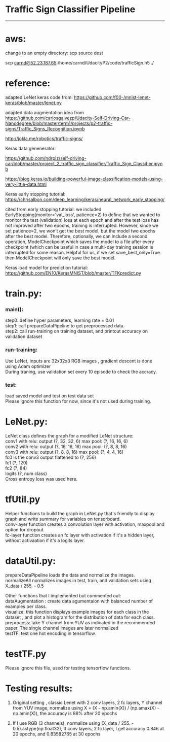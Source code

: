 # **Traffic Sign Classifier Pipeline** 
-----
# aws:
change to an empty directory:
scp source dest

scp carnd@52.23.187.65:/home/carnd/UdacityP2/code/trafficSign.h5 ./

# reference:
adapted LeNet keras code from: https://github.com/f00-/mnist-lenet-keras/blob/master/lenet.py

adapted data augmentation idea from https://github.com/carlosgalvezp/Udacity-Self-Driving-Car-Nanodegree/blob/master/term1/projects/p2-traffic-signs/Traffic_Signs_Recognition.ipynb

http://jokla.me/robotics/traffic-signs/

Keras data genenerator: 

https://github.com/ndrplz/self-driving-car/blob/master/project_2_traffic_sign_classifier/Traffic_Sign_Classifier.ipynb

https://blog.keras.io/building-powerful-image-classification-models-using-very-little-data.html

Keras early stopping tutorial:
https://chrisalbon.com/deep_learning/keras/neural_network_early_stopping/

cited from early stopping tutorial:
we included EarlyStopping(monitor='val_loss', patience=2) to define that we wanted to monitor 
the test (validation) loss at each epoch and after the test loss has not improved after two epochs, 
training is interrupted. However, since we set patience=2, we won’t get the best model, 
but the model two epochs after the best model. 
Therefore, optionally, we can include a second operation, 
ModelCheckpoint which saves the model to a file after every checkpoint 
(which can be useful in case a multi-day training session is interrupted for some reason. Helpful for us, 
if we set save_best_only=True then ModelCheckpoint will only save the best model.

Keras load model for prediction tutorial:
https://github.com/EN10/KerasMNIST/blob/master/TFKpredict.py



# train.py:
### main():
step0: define hyper parameters, learning rate = 0.01  <br/>
step1: call prepareDataPipeline to get preprocessed data.  <br/>
step2: call run-training on training dataset, and printout accuracy on validation dataset  <br/>


### run-training: 
Use LeNet, inputs are 32x32x3 RGB images , gradient descent is done using Adam optimizer <br/>
During traning, use validation set every 10 episode to check the accracy.<br/>

### test: 
load saved model and test on test data set  <br/>
Please ignore this function for now, since it's not used during training. <br/>


# LeNet.py:

LeNet class defines the graph for a modified LeNet structure: <br/>
conv1 with relu: output (?, 32, 32, 6)    max pool:  (?, 16, 16, 6) <br/>
conv2 with relu: output (?, 16, 16, 16)   max pool:  (?, 8, 8, 16) <br/> 
conv3 with relu: output  (?, 8, 8, 16)    max pool:  (?, 4, 4, 16) <br/>
fc0 is the conv3 output flattened to (?, 256) <br/>
fc1   (?, 120)  <br/>
fc2   (?, 84)  <br/>
logits (?, num class)  <br/>
Cross entropy loss was used here.  <br/>

# tfUtil.py
Helper functions to build the graph in LeNet.py that's friendly to display graph and write summary for variables on tensorboard.  <br/>
conv-layer function creates a convolution layer with activation, maxpool and option for dropout. <br/>
fc-layer function creates an fc layer with activation if it's a hidden layer, without activaation if it's a logits layer.  <br/>

# dataUtil.py:
prepareDataPipeline loads the data and normalize the images. <br/>
normalizeAll normalizes images in test, train, and validation sets using X_data / 255. - 0.5   <br/>

Other functions that I implemented but commented out:  <br/>
dataAugmentation :  create data agumentaion with balanced number of examples per class. <br/>
visualize: this function displays example images for each class in the dataset , and plot a histogram for the distribution of data for each class.<br/>
preprocess: take Y channel from YUV as indicated in the recommended paper. The single channel images are later normalized  <br/>
testTF: test one hot encoding in tensorflow.   <br/>

# testTF.py
Please ignore this file, used for testing tensorflow functions. 

# Testing results:
1. Original setting , classic Lenet with 2 conv layers, 2 fc layers, Y channel from YUV image, normalize using X = (X - np.amin(X)) / (np.amax(X) - np.amin(X)), the accuracy is 88% after 20 epochs

2. If I use RGB (3 channels), normalize using (X_data / 255. - 0.5).astype(np.float32), 3 conv layers, 2 fc layer, I get accuracy 0.846 at 20 epochs, and 0.83582765 at 30 epochs

